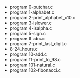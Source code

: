 - program 0-putchar.c
- program 1-alphabet.c
- program 2-print_alphabet_x10.c
- program 3-islower.c
- program 4-isalpha.c
- program 5-sign.c
- program 6-abs.c
- program 7-print_last_digit.c
- 8-24_hours.c
- program 10-add.c
- program 11-print_to_98.c
- program 101-natural.c
- program 102-fibonacci.c
